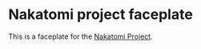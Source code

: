 # Nakatomi project faceplate

This is a faceplate for the [Nakatomi Project](https://random-hackery.net/post/philco/).
